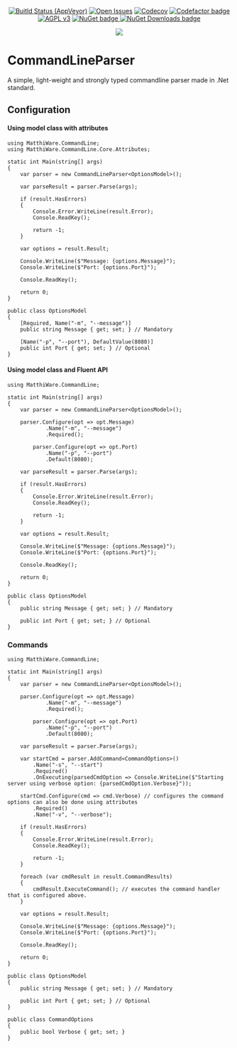 <p align="center">
    <a href="https://ci.appveyor.com/project/Matthiee/CommandLineParser.Core"><img src="https://ci.appveyor.com/api/projects/status/4w6ik2k8lx95afp8?svg=true" alt="Buitld Status (AppVeyor)"></a>
    <a href="https://github.com/MatthiWare/CommandLineParser.Core/issues"><img src="https://img.shields.io/github/issues/MatthiWare/CommandLineParser.Core.svg" alt="Open Issues"></a>
    <a href="https://codecov.io/gh/MatthiWare/CommandLineParser.Core"><img src="https://codecov.io/gh/MatthiWare/CommandLineParser.Core/branch/master/graph/badge.svg" alt="Codecov" /></a>
    <a href="https://www.codefactor.io/repository/github/matthiware/commandlineparser.core"><img src="https://www.codefactor.io/repository/github/matthiware/commandlineparser.core/badge" alt="Codefactor badge"></a>
    <a href="https://tldrlegal.com/license/apache-license-2.0-(apache-2.0)"><img src="https://img.shields.io/badge/License-AGPL%20v3-blue.svg" alt="AGPL v3"></a>
    <a href="https://www.nuget.org/packages/MatthiWare.CommandLineParser">
        <img src="https://img.shields.io/nuget/v/MatthiWare.CommandLineParser.svg" alt="NuGet badge">
        <img src="https://img.shields.io/nuget/dt/MatthiWare.CommandLineParser.svg" alt="NuGet Downloads badge">
    </a>
</p>
<p align="center">
    <img src="https://buildstats.info/appveyor/chart/Matthiee/commandlineparser-core?branch=master" />
</p>

# CommandLineParser
A simple, light-weight and strongly typed commandline parser made in .Net standard.

## Configuration

#### Using model class with attributes

    using MatthiWare.CommandLine;
    using MatthiWare.CommandLine.Core.Attributes;

    static int Main(string[] args)
    {
        var parser = new CommandLineParser<OptionsModel>();

        var parseResult = parser.Parse(args);

        if (result.HasErrors)
        {
            Console.Error.WriteLine(result.Error);
            Console.ReadKey();

            return -1;
        }

        var options = result.Result;

        Console.WriteLine($"Message: {options.Message}");
        Console.WriteLine($"Port: {options.Port}");

        Console.ReadKey();

        return 0;
    }

    public class OptionsModel
    {
        [Required, Name("-m", "--message")]
        public string Message { get; set; } // Mandatory

        [Name("-p", "--port"), DefaultValue(8080)]
        public int Port { get; set; } // Optional
    }

#### Using model class and Fluent API

    using MatthiWare.CommandLine;

    static int Main(string[] args)
    {
        var parser = new CommandLineParser<OptionsModel>();

        parser.Configure(opt => opt.Message)
                .Name("-m", "--message")
                .Required();

            parser.Configure(opt => opt.Port)
                .Name("-p", "--port")
                .Default(8080);

        var parseResult = parser.Parse(args);

        if (result.HasErrors)
        {
            Console.Error.WriteLine(result.Error);
            Console.ReadKey();

            return -1;
        }

        var options = result.Result;

        Console.WriteLine($"Message: {options.Message}");
        Console.WriteLine($"Port: {options.Port}");

        Console.ReadKey();

        return 0;
    }

    public class OptionsModel
    {
        public string Message { get; set; } // Mandatory

        public int Port { get; set; } // Optional
    }

### Commands

    using MatthiWare.CommandLine;

    static int Main(string[] args)
    {
        var parser = new CommandLineParser<OptionsModel>();

        parser.Configure(opt => opt.Message)
                .Name("-m", "--message")
                .Required();

            parser.Configure(opt => opt.Port)
                .Name("-p", "--port")
                .Default(8080);

        var parseResult = parser.Parse(args);

        var startCmd = parser.AddCommand<CommandOptions>()
            .Name("-s", "--start")
            .Required()
            .OnExecuting(parsedCmdOption => Console.WriteLine($"Starting server using verbose option: {parsedCmdOption.Verbose}"));

        startCmd.Configure(cmd => cmd.Verbose) // configures the command options can also be done using attributes
            .Required()
            .Name("-v", "--verbose");

        if (result.HasErrors)
        {
            Console.Error.WriteLine(result.Error);
            Console.ReadKey();

            return -1;
        }

        foreach (var cmdResult in result.CommandResults)
        {
            cmdResult.ExecuteCommand(); // executes the command handler that is configured above. 
        }

        var options = result.Result;

        Console.WriteLine($"Message: {options.Message}");
        Console.WriteLine($"Port: {options.Port}");

        Console.ReadKey();

        return 0;
    }

    public class OptionsModel
    {
        public string Message { get; set; } // Mandatory

        public int Port { get; set; } // Optional
    }

    public class CommandOptions
    {
        public bool Verbose { get; set; }
    }
